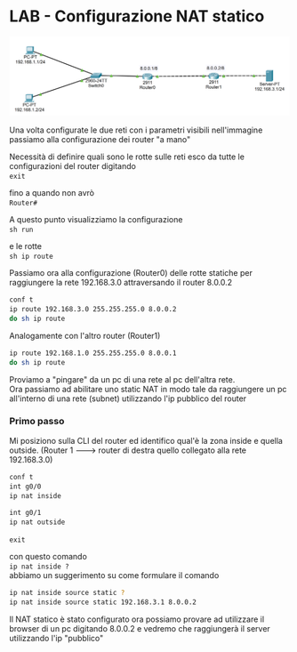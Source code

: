 # LAB - Configurazione NAT statico


![LAB-NAT](imgs/packetTracerNATLAB.png)

Una volta configurate le due reti con i parametri visibili nell'immagine passiamo alla configurazione dei router "a mano"  

Necessità di definire quali sono le rotte sulle reti esco da tutte le configurazioni del router digitando  
`exit`  

fino a quando non avrò  
`Router#`  

A questo punto visualizziamo la configurazione  
`sh run`  

e le rotte  
`sh ip route`

Passiamo ora alla configurazione (Router0) delle rotte statiche per raggiungere la rete 192.168.3.0 attraversando il router 8.0.0.2  

```bash
conf t
ip route 192.168.3.0 255.255.255.0 8.0.0.2
do sh ip route
```  

Analogamente con l'altro router (Router1)  

```bash
ip route 192.168.1.0 255.255.255.0 8.0.0.1
do sh ip route
```

Proviamo a "pingare" da un pc di una rete al pc dell'altra rete.  
Ora passiamo ad abilitare uno static NAT in modo tale da raggiungere un pc all'interno di una rete (subnet) utilizzando l'ip pubblico del router  

### Primo passo

Mi posiziono sulla CLI del router ed identifico qual'è la zona inside e quella outside.
(Router 1 ---> router di destra quello collegato alla rete 192.168.3.0)  

```bash
conf t
int g0/0
ip nat inside
```

```bash
int g0/1
ip nat outside
```

`exit`

con questo comando  
`ip nat inside ?`  
abbiamo un suggerimento su come formulare il comando

```bash
ip nat inside source static ?
ip nat inside source static 192.168.3.1 8.0.0.2
```

Il NAT statico è stato configurato ora possiamo provare ad  utilizzare il browser di un pc digitando 8.0.0.2 e vedremo che raggiungerà il server utilizzando l'ip "pubblico"  
